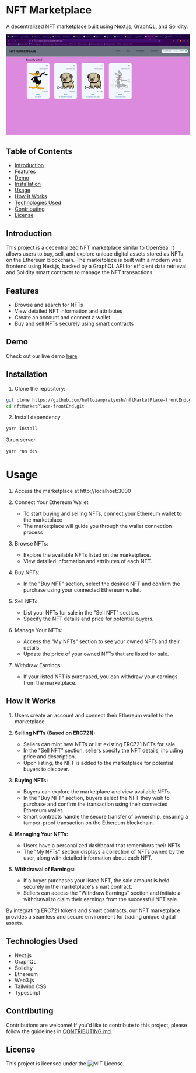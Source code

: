 # NFT Marketplace

A decentralized NFT marketplace built using Next.js, GraphQL, and Solidity.

![Project Preview](overview.png)

## Table of Contents

- [Introduction](#introduction)
- [Features](#features)
- [Demo](#demo)
- [Installation](#installation)
- [Usage](#usage)
- [How It Works](#how-it-works)
- [Technologies Used](#technologies-used)
- [Contributing](#contributing)
- [License](#license)

## Introduction

This project is a decentralized NFT marketplace similar to OpenSea. It allows users to buy, sell, and explore unique digital assets stored as NFTs on the Ethereum blockchain. The marketplace is built with a modern web frontend using Next.js, backed by a GraphQL API for efficient data retrieval and Solidity smart contracts to manage the NFT transactions.

## Features

- Browse and search for NFTs
- View detailed NFT information and attributes
- Create an account and connect a wallet
- Buy and sell NFTs securely using smart contracts

## Demo

Check out our live demo [here](https://dainty-cascaron-e6c066.netlify.app/).

## Installation

1. Clone the repository:

```bash
git clone https://github.com/helloiampratyush/nftMarketPlace-frontEnd.git
cd nftMarketPlace-frontEnd.git
```

2. Install dependency

```bash
yarn install
```
3.run server

```bash
yarn run dev
```
# Usage

 1. Access the marketplace at http://localhost:3000
 2.  Connect Your Ethereum Wallet
       * To start buying and selling NFTs, connect your Ethereum wallet to the marketplace
       * The marketplace will guide you through the wallet connection process
 3. Browse NFTs:
       - Explore the available NFTs listed on the marketplace.
       - View detailed information and attributes of each NFT.
 4. Buy NFTs:
       - In the "Buy NFT" section, select the desired NFT and confirm the purchase using your connected Ethereum wallet.

 5. Sell NFTs:
       - List your NFTs for sale in the "Sell NFT" section.
       - Specify the NFT details and price for potential buyers.

 6. Manage Your NFTs:
       - Access the "My NFTs" section to see your owned NFTs and their details.
       - Update the price of your owned NFTs that are listed for sale.

 7. Withdraw Earnings:
       - If your listed NFT is purchased, you can withdraw your earnings from the marketplace.


## How It Works

1. Users create an account and connect their Ethereum wallet to the marketplace.

2. **Selling NFTs (Based on ERC721):**
   - Sellers can mint new NFTs or list existing ERC721 NFTs for sale.
   - In the "Sell NFT" section, sellers specify the NFT details, including price and description.
   - Upon listing, the NFT is added to the marketplace for potential buyers to discover.

3. **Buying NFTs:**
   - Buyers can explore the marketplace and view available NFTs.
   - In the "Buy NFT" section, buyers select the NFT they wish to purchase and confirm the transaction using their connected Ethereum wallet.
   - Smart contracts handle the secure transfer of ownership, ensuring a tamper-proof transaction on the Ethereum blockchain.

4. **Managing Your NFTs:**
   - Users have a personalized dashboard that remembers their NFTs.
   - The "My NFTs" section displays a collection of NFTs owned by the user, along with detailed information about each NFT.

5. **Withdrawal of Earnings:**
   - If a buyer purchases your listed NFT, the sale amount is held securely in the marketplace's smart contract.
   - Sellers can access the "Withdraw Earnings" section and initiate a withdrawal to claim their earnings from the successful NFT sale.

By integrating ERC721 tokens and smart contracts, our NFT marketplace provides a seamless and secure environment for trading unique digital assets.

## Technologies Used

- Next.js
- GraphQL
- Solidity
- Ethereum
- Web3.js
- Tailwind CSS
- Typescript

## Contributing

Contributions are welcome! If you'd like to contribute to this project, please follow the guidelines in [CONTRIBUTING.md](CONTRIBUTING.md).

## License

This project is licensed under the ![MIT License](LICENSE).


